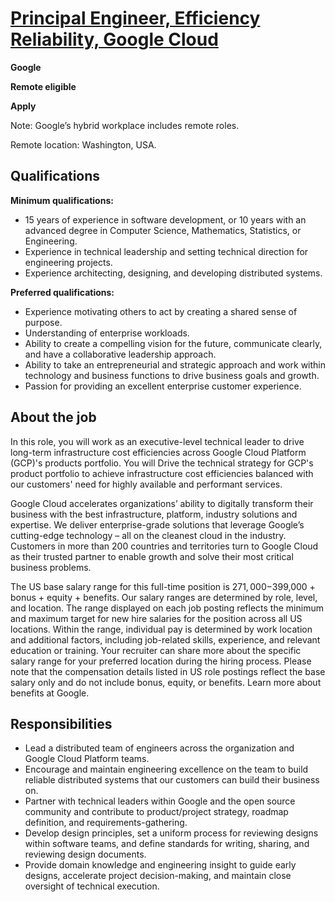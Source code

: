 # [Principal Engineer, Efficiency Reliability, Google Cloud](https://careers.google.com/jobs/results/72403768953447110-principal-engineer-efficiency-reliability-google-cloud/?distance=50&has_remote=false&hl=pt_BR&jlo=pt_BR&q=Principal%20Engineer)

**Google**

**Remote eligible**

**Apply**

Note: Google’s hybrid workplace includes remote roles.

Remote location: Washington, USA.

## Qualifications

**Minimum qualifications:**
- 15 years of experience in software development, or 10 years with an advanced degree in Computer Science, Mathematics, Statistics, or Engineering.
- Experience in technical leadership and setting technical direction for engineering projects.
- Experience architecting, designing, and developing distributed systems.

**Preferred qualifications:**
- Experience motivating others to act by creating a shared sense of purpose.
- Understanding of enterprise workloads.
- Ability to create a compelling vision for the future, communicate clearly, and have a collaborative leadership approach.
- Ability to take an entrepreneurial and strategic approach and work within technology and business functions to drive business goals and growth.
- Passion for providing an excellent enterprise customer experience.

## About the job

In this role, you will work as an executive-level technical leader to drive long-term infrastructure cost efficiencies across Google Cloud Platform (GCP)'s products portfolio. You will Drive the technical strategy for GCP's product portfolio to achieve infrastructure cost efficiencies balanced with our customers' need for highly available and performant services.

Google Cloud accelerates organizations’ ability to digitally transform their business with the best infrastructure, platform, industry solutions and expertise. We deliver enterprise-grade solutions that leverage Google’s cutting-edge technology – all on the cleanest cloud in the industry. Customers in more than 200 countries and territories turn to Google Cloud as their trusted partner to enable growth and solve their most critical business problems.

The US base salary range for this full-time position is $271,000-$399,000 + bonus + equity + benefits. Our salary ranges are determined by role, level, and location. The range displayed on each job posting reflects the minimum and maximum target for new hire salaries for the position across all US locations. Within the range, individual pay is determined by work location and additional factors, including job-related skills, experience, and relevant education or training. Your recruiter can share more about the specific salary range for your preferred location during the hiring process. Please note that the compensation details listed in US role postings reflect the base salary only and do not include bonus, equity, or benefits. Learn more about benefits at Google.

## Responsibilities

- Lead a distributed team of engineers across the organization and Google Cloud Platform teams.
- Encourage and maintain engineering excellence on the team to build reliable distributed systems that our customers can build their business on.
- Partner with technical leaders within Google and the open source community and contribute to product/project strategy, roadmap definition, and requirements-gathering.
- Develop design principles, set a uniform process for reviewing designs within software teams, and define standards for writing, sharing, and reviewing design documents.
- Provide domain knowledge and engineering insight to guide early designs, accelerate project decision-making, and maintain close oversight of technical execution.
